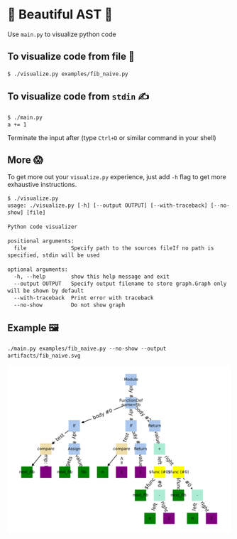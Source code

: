 # 💫 Beautiful AST 💫

Use `main.py` to visualize python code

## To visualize code from file 👀

```shell
$ ./visualize.py examples/fib_naive.py
```

## To visualize code from `stdin` ✍️

```shell
$ ./main.py
a += 1
```

Terminate the input after (type `Ctrl+D` or similar command in your shell)

## More 😱

To get more out your `visualize.py` experience,
just add `-h` flag to get more exhaustive instructions.

```shell
$ ./visualize.py
usage: ./visualize.py [-h] [--output OUTPUT] [--with-traceback] [--no-show] [file]

Python code visualizer

positional arguments:
  file              Specify path to the sources fileIf no path is specified, stdin will be used

optional arguments:
  -h, --help        show this help message and exit
  --output OUTPUT   Specify output filename to store graph.Graph only will be shown by default
  --with-traceback  Print error with traceback
  --no-show         Do not show graph
```

## Example 🖼️

```shell
./main.py examples/fib_naive.py --no-show --output artifacts/fib_naive.svg
```

![example](./artifacts/fib_naive.svg)
